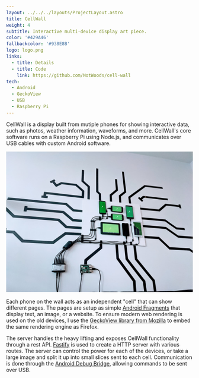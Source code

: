 ```yaml
---
layout: ../../../layouts/ProjectLayout.astro
title: CellWall
weight: 4
subtitle: Interactive multi-device display art piece.
color: '#429A46'
fallbackcolor: '#938E8B'
logo: logo.png
links:
  - title: Details
  - title: Code
    link: https://github.com/NotWoods/cell-wall
tech:
  - Android
  - GeckoView
  - USB
  - Raspberry Pi
---
```


CellWall is a display built from mutiple phones for showing interactive data, such as photos, weather information, waveforms, and more. CellWall's core software runs on a Raspberry Pi using Node.js, and communicates over USB cables with custom Android software.

![CellWall mounted on a wall and activated](on-wall.jpg)

Each phone on the wall acts as an independent "cell" that can show different pages. The pages are setup as simple [Android Fragments](https://developer.android.com/guide/fragments) that display text, an image, or a website. To ensure modern web rendering is used on the old devices, I use the [GeckoView library from Mozilla](https://mozilla.github.io/geckoview/) to embed the same rendering engine as Firefox.

The server handles the heavy lifting and exposes CellWall functionality through a rest API. [Fastify](https://www.fastify.io/) is used to create a HTTP server with various routes. The server can control the power for each of the devices, or take a large image and split it up into small slices sent to each cell. Communication is done through the [Android Debug Bridge](https://developer.android.com/studio/command-line/adb), allowing commands to be sent over USB.

